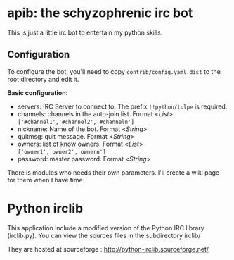  apib: the schyzophrenic irc bot
=================================

This is just a little irc bot to entertain my python skills.

 Configuration
---------------

To configure the bot, you'll need to copy `contrib/config.yaml.dist` to the
root directory and edit it.

**Basic configuration:**
*  servers: IRC Server to connect to. The prefix `!!python/tulpe` is required.
*  channels: channels in the auto-join list. Format <*List*>
   `['#channel1','#channel2','#channeln']`
*  nickname: Name of the bot. Format <*String*>
*  quitmsg: quit message. Format <*String*>
*  owners: list of know owners. Format <*List*> `['owner1','owner2','ownern']`
*  password: master password. Format <*String*>

There is modules who needs their own parameters. I'll create a wiki page for
them when I have time.

 Python irclib
===============

This application include a modified version of the Python IRC library
(irclib.py). You can view the sources files in the subdirectory irclib/

They are hosted at sourceforge : http://python-irclib.sourceforge.net/
